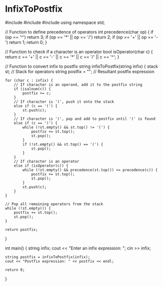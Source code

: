 # InfixToPostfix
#include <iostream>
#include <stack>
#include <cctype>
using namespace std;

// Function to define precedence of operators
int precedence(char op) {
    if (op == '^') return 3;
    if (op == '*' || op == '/') return 2;
    if (op == '+' || op == '-') return 1;
    return 0;
}

// Function to check if a character is an operator
bool isOperator(char c) {
    return c == '+' || c == '-' || c == '*' || c == '/' || c == '^';
}

// Function to convert infix to postfix
string infixToPostfix(string infix) {
    stack<char> st; // Stack for operators
    string postfix = ""; // Resultant postfix expression

    for (char c : infix) {
        // If character is an operand, add it to the postfix string
        if (isalnum(c)) {
            postfix += c;
        }
        // If character is '(', push it onto the stack
        else if (c == '(') {
            st.push(c);
        }
        // If character is ')', pop and add to postfix until '(' is found
        else if (c == ')') {
            while (!st.empty() && st.top() != '(') {
                postfix += st.top();
                st.pop();
            }
            if (!st.empty() && st.top() == '(') {
                st.pop();
            }
        }
        // If character is an operator
        else if (isOperator(c)) {
            while (!st.empty() && precedence(st.top()) >= precedence(c)) {
                postfix += st.top();
                st.pop();
            }
            st.push(c);
        }
    }

    // Pop all remaining operators from the stack
    while (!st.empty()) {
        postfix += st.top();
        st.pop();
    }

    return postfix;
}

int main() {
    string infix;
    cout << "Enter an infix expression: ";
    cin >> infix;

    string postfix = infixToPostfix(infix);
    cout << "Postfix expression: " << postfix << endl;

    return 0;
}
